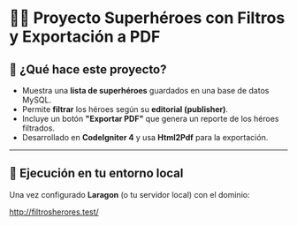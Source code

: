 # 🦸‍♂️ Proyecto Superhéroes con Filtros y Exportación a PDF

## 🚀 ¿Qué hace este proyecto?

- Muestra una **lista de superhéroes** guardados en una base de datos MySQL.  
- Permite **filtrar** los héroes según su **editorial (publisher)**.  
- Incluye un botón **"Exportar PDF"** que genera un reporte de los héroes filtrados.  
- Desarrollado en **CodeIgniter 4** y usa **Html2Pdf** para la exportación.  

---

## 🔗 Ejecución en tu entorno local

Una vez configurado **Laragon** (o tu servidor local) con el dominio:

http://filtrosherores.test/ 
